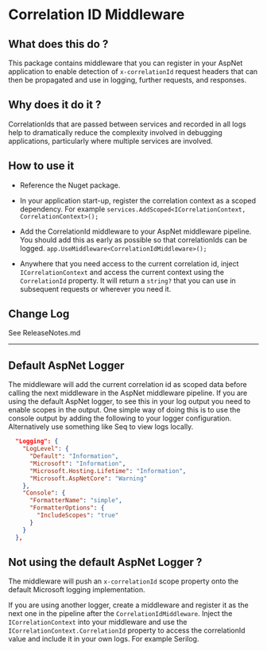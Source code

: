 # Correlation ID Middleware

## What does this do ?

This package contains middleware that you can register in your AspNet application to enable detection of `x-correlationId` request headers that can then be propagated and use in logging, further requests, and responses.

## Why does it do it ?

CorrelationIds that are passed between services and recorded in all logs help to dramatically reduce the complexity involved in debugging applications, particularly where multiple services are involved.

## How to use it 

* Reference the Nuget package.

* In your application start-up, register the correlation context as a scoped dependency. For example
`services.AddScoped<ICorrelationContext, CorrelationContext>();`

* Add the CorrelationId middleware to your AspNet middleware pipeline. You should add this as early as possible so that correlationIds can be logged.
`app.UseMiddleware<CorrelationIdMiddleware>();`

* Anywhere that you need access to the current correlation id, inject `ICorrelationContext` and access the current context using the `CorrelationId` property. It will return a `string?` that you can use in subsequent requests or wherever you need it.

## Change Log
See ReleaseNotes.md

---

## Default AspNet Logger
The middleware will add the current correlation id as scoped data before calling the next middleware in the AspNet middleware pipeline.
If you are using the default AspNet logger, to see this in your log output you need to enable scopes in the output.
One simple way of doing this is to use the console output by adding the following to your logger configuration.
Alternatively use something like Seq to view logs locally.

```json
  "Logging": {
    "LogLevel": {
      "Default": "Information",
      "Microsoft": "Information",
      "Microsoft.Hosting.Lifetime": "Information",
      "Microsoft.AspNetCore": "Warning"
    },
    "Console": {
      "FormatterName": "simple",
      "FormatterOptions": {
        "IncludeScopes": "true"
      }
    }
  },
```

## Not using the default AspNet Logger ?
The middleware will push an `x-correlationId` scope property onto the default Microsoft logging implementation.

If you are using another logger, create a middleware and register it as the next one in the pipeline after the `CorrelationIdMiddleware`. Inject the `ICorrelationContext` into your middleware and use the `ICorrelationContext.CorrelationId` property to access the correlationId value and include it in your own logs. For example Serilog.
